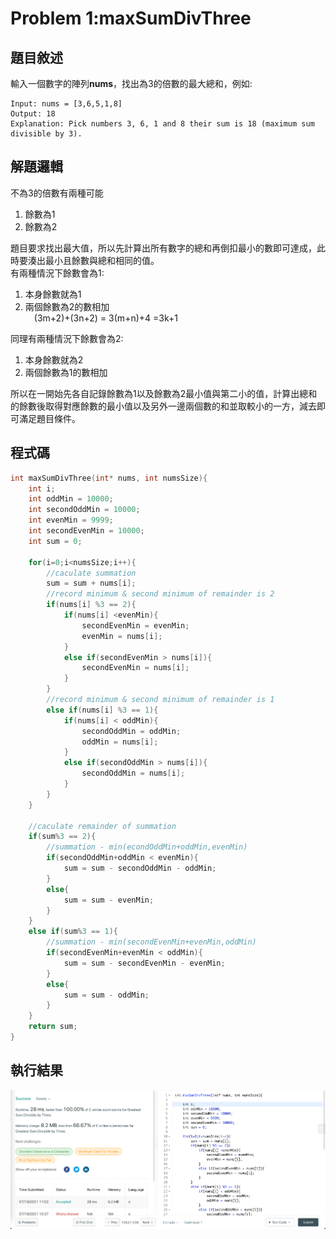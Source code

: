 # Problem 1:maxSumDivThree
## 題目敘述
輸入一個數字的陣列**nums**，找出為3的倍數的最大總和，例如:
```
Input: nums = [3,6,5,1,8]
Output: 18
Explanation: Pick numbers 3, 6, 1 and 8 their sum is 18 (maximum sum divisible by 3).
```
## 解題邏輯
不為3的倍數有兩種可能
1. 餘數為1<br>
2. 餘數為2<br>

題目要求找出最大值，所以先計算出所有數字的總和再倒扣最小的數即可達成，此時要湊出最小且餘數與總和相同的值。<br>
有兩種情況下餘數會為1:
1. 本身餘數就為1
2. 兩個餘數為2的數相加<br>
&emsp;(3m+2)+(3n+2) = 3(m+n)+4 =3k+1

同理有兩種情況下餘數會為2:
1. 本身餘數就為2
2. 兩個餘數為1的數相加<br>

所以在一開始先各自記錄餘數為1以及餘數為2最小值與第二小的值，計算出總和的餘數後取得對應餘數的最小值以及另外一邊兩個數的和並取較小的一方，減去即可滿足題目條件。

## 程式碼
```c
int maxSumDivThree(int* nums, int numsSize){
    int i;
    int oddMin = 10000;
    int secondOddMin = 10000;
    int evenMin = 9999;
    int secondEvenMin = 10000;
    int sum = 0;
    
    for(i=0;i<numsSize;i++){
        //caculate summation
        sum = sum + nums[i];
        //record minimum & second minimum of remainder is 2
        if(nums[i] %3 == 2){
            if(nums[i] <evenMin){
                secondEvenMin = evenMin;
                evenMin = nums[i];
            }
            else if(secondEvenMin > nums[i]){
                secondEvenMin = nums[i];
            }
        }
        //record minimum & second minimum of remainder is 1
        else if(nums[i] %3 == 1){
            if(nums[i] < oddMin){
                secondOddMin = oddMin;
                oddMin = nums[i];
            }
            else if(secondOddMin > nums[i]){
                secondOddMin = nums[i];
            }
        }
    }

    //caculate remainder of summation
    if(sum%3 == 2){
        //summation - min(econdOddMin+oddMin,evenMin)
        if(secondOddMin+oddMin < evenMin){
            sum = sum - secondOddMin - oddMin;
        }
        else{
            sum = sum - evenMin;
        }
    }
    else if(sum%3 == 1){
        //summation - min(secondEvenMin+evenMin,oddMin)
        if(secondEvenMin+evenMin < oddMin){
            sum = sum - secondEvenMin - evenMin;
        }
        else{
            sum = sum - oddMin;
        }
    }
    return sum;
}
```
## 執行結果
![](https://github.com/justin71213/2021_Lab_Study/blob/JhihCheng/Week0/WarmUp_Ex1/JhihCheng_1/JhihCheng_2_result.png)